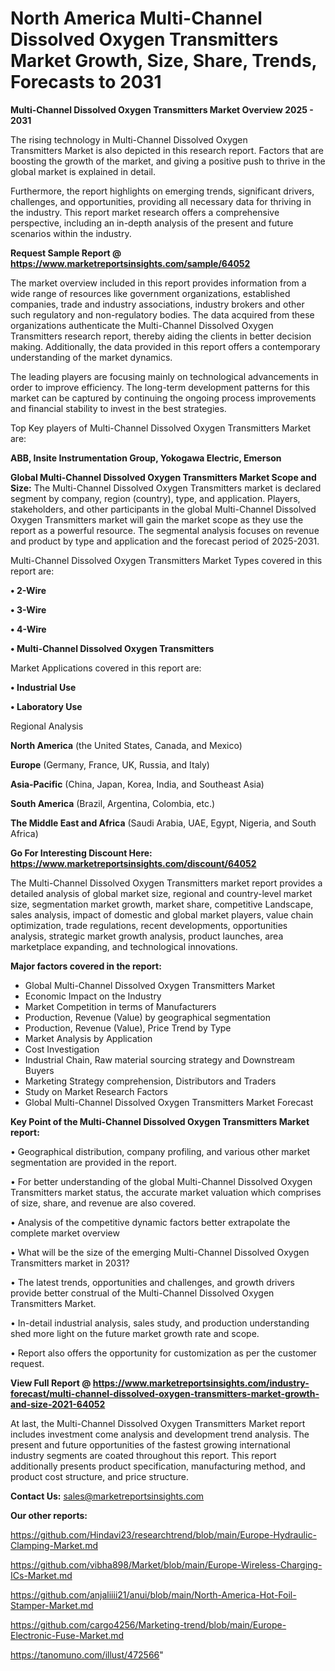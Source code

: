 # North America Multi-Channel Dissolved Oxygen Transmitters Market Growth, Size, Share, Trends, Forecasts to 2031

<Strong> Multi-Channel Dissolved Oxygen Transmitters Market Overview 2025 - 2031</strong>

The rising technology in Multi-Channel Dissolved Oxygen Transmitters Market is also depicted in this research report. Factors that are boosting the growth of the market, and giving a positive push to thrive in the global market is explained in detail.

Furthermore, the report highlights on emerging trends, significant drivers, challenges, and opportunities, providing all necessary data for thriving in the industry. This report market research offers a comprehensive perspective, including an in-depth analysis of the present and future scenarios within the industry.

<strong>Request Sample Report @ <a href=https://www.marketreportsinsights.com/sample/64052>https://www.marketreportsinsights.com/sample/64052</a></strong>

The market overview included in this report provides information from a wide range of resources like government organizations, established companies, trade and industry associations, industry brokers and other such regulatory and non-regulatory bodies. The data acquired from these organizations authenticate the Multi-Channel Dissolved Oxygen Transmitters research report, thereby aiding the clients in better decision making. Additionally, the data provided in this report offers a contemporary understanding of the market dynamics.

The leading players are focusing mainly on technological advancements in order to improve efficiency. The long-term development patterns for this market can be captured by continuing the ongoing process improvements and financial stability to invest in the best strategies.

Top Key players of Multi-Channel Dissolved Oxygen Transmitters Market are:

<strong>ABB, Insite Instrumentation Group, Yokogawa Electric, Emerson</strong>

<strong><b>Global Multi-Channel Dissolved Oxygen Transmitters Market Scope and Size:</b></strong>
The Multi-Channel Dissolved Oxygen Transmitters market is declared segment by company, region (country), type, and application. Players, stakeholders, and other participants in the global Multi-Channel Dissolved Oxygen Transmitters market will gain the market scope as they use the report as a powerful resource. The segmental analysis focuses on revenue and product by type and application and the forecast period of 2025-2031.

Multi-Channel Dissolved Oxygen Transmitters Market Types covered in this report are:

<strong>• 2-Wire

• 3-Wire

• 4-Wire

• Multi-Channel Dissolved Oxygen Transmitters</strong>

Market Applications covered in this report are:

<strong>• Industrial Use

• Laboratory Use</strong> 

Regional Analysis

<strong>North America</strong> (the United States, Canada, and Mexico)

<strong>Europe</strong> (Germany, France, UK, Russia, and Italy)

<strong>Asia-Pacific</strong> (China, Japan, Korea, India, and Southeast Asia)

<strong>South America</strong> (Brazil, Argentina, Colombia, etc.)

<strong>The Middle East and Africa</strong> (Saudi Arabia, UAE, Egypt, Nigeria, and South Africa)

<strong>Go For Interesting Discount Here: <a href=https://www.marketreportsinsights.com/discount/64052>https://www.marketreportsinsights.com/discount/64052</a></strong>

The Multi-Channel Dissolved Oxygen Transmitters market report provides a detailed analysis of global market size, regional and country-level market size, segmentation market growth, market share, competitive Landscape, sales analysis, impact of domestic and global market players, value chain optimization, trade regulations, recent developments, opportunities analysis, strategic market growth analysis, product launches, area marketplace expanding, and technological innovations.

<strong><b>Major factors covered in the report:</b></strong>
<ul>
  <li>Global Multi-Channel Dissolved Oxygen Transmitters Market </li>
  <li>Economic Impact on the Industry</li>
  <li>Market Competition in terms of Manufacturers</li>
  <li>Production, Revenue (Value) by geographical segmentation</li>
  <li>Production, Revenue (Value), Price Trend by Type</li>
  <li>Market Analysis by Application</li>
  <li>Cost Investigation</li>
  <li>Industrial Chain, Raw material sourcing strategy and Downstream Buyers</li>
  <li>Marketing Strategy comprehension, Distributors and Traders</li>
  <li>Study on Market Research Factors</li>
  <li>Global Multi-Channel Dissolved Oxygen Transmitters Market Forecast</li>
</ul>

<strong><b>Key Point of the Multi-Channel Dissolved Oxygen Transmitters Market report:</b></strong>

• Geographical distribution, company profiling, and various other market segmentation are provided in the report.

• For better understanding of the global Multi-Channel Dissolved Oxygen Transmitters market status, the accurate market valuation which comprises of size, share, and revenue are also covered.

• Analysis of the competitive dynamic factors better extrapolate the complete market overview

• What will be the size of the emerging Multi-Channel Dissolved Oxygen Transmitters market in 2031?

• The latest trends, opportunities and challenges, and growth drivers provide better construal of the Multi-Channel Dissolved Oxygen Transmitters Market.

• In-detail industrial analysis, sales study, and production understanding shed more light on the future market growth rate and scope.

• Report also offers the opportunity for customization as per the customer request.

<strong><b>View Full Report @ <a href=https://www.marketreportsinsights.com/industry-forecast/multi-channel-dissolved-oxygen-transmitters-market-growth-and-size-2021-64052>https://www.marketreportsinsights.com/industry-forecast/multi-channel-dissolved-oxygen-transmitters-market-growth-and-size-2021-64052</a></b></strong>


At last, the Multi-Channel Dissolved Oxygen Transmitters Market report includes investment come analysis and development trend analysis. The present and future opportunities of the fastest growing international industry segments are coated throughout this report. This report additionally presents product specification, manufacturing method, and product cost structure, and price structure.

<strong>Contact Us:</strong>
sales@marketreportsinsights.com

<strong>Our other reports:</strong>

<a href=https://github.com/Hindavi23/researchtrend/blob/main/Europe-Hydraulic-Clamping-Market.md>https://github.com/Hindavi23/researchtrend/blob/main/Europe-Hydraulic-Clamping-Market.md</a>

<a href=https://github.com/vibha898/Market/blob/main/Europe-Wireless-Charging-ICs-Market.md>https://github.com/vibha898/Market/blob/main/Europe-Wireless-Charging-ICs-Market.md</a>

<a href=https://github.com/anjaliiii21/anui/blob/main/North-America-Hot-Foil-Stamper-Market.md>https://github.com/anjaliiii21/anui/blob/main/North-America-Hot-Foil-Stamper-Market.md</a>

<a href=https://github.com/cargo4256/Marketing-trend/blob/main/Europe-Electronic-Fuse-Market.md>https://github.com/cargo4256/Marketing-trend/blob/main/Europe-Electronic-Fuse-Market.md</a>

<a href=https://tanomuno.com/illust/472566>https://tanomuno.com/illust/472566</a>"
